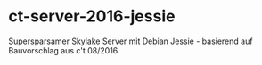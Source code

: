 # ct-server-2016-jessie
Supersparsamer Skylake Server mit Debian Jessie - basierend auf Bauvorschlag aus c't 08/2016
